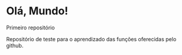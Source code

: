 # Olá, Mundo!

Primeiro repositório

Repositório de teste para o aprendizado das funções oferecidas pelo github.

